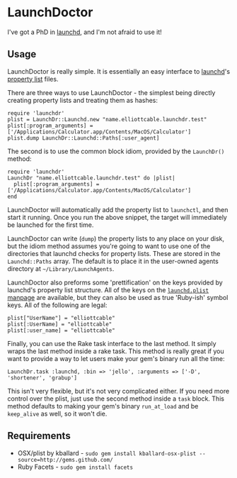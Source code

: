 LaunchDoctor
============
I've got a PhD in [launchd][], and I'm not afraid to use it!

  [launchd]: <http://en.wikipedia.org/wiki/Launchd> "launchd on Wikipedia"

Usage
-----
LaunchDoctor is really simple. It is essentially an easy interface to
[launchd][]'s [property list][plist] files.

There are three ways to use LaunchDoctor - the simplest being directly
creating property lists and treating them as hashes:
    
    require 'launchdr'
    plist = LaunchDr::Launchd.new "name.elliottcable.launchdr.test"
    plist[:program_arguments] = ['/Applications/Calculator.app/Contents/MacOS/Calculator']
    plist.dump LaunchDr::Launchd::Paths[:user_agent]
    
The second is to use the common block idiom, provided by the `LaunchDr()`
method:
    
    require 'launchdr'
    LaunchDr "name.elliottcable.launchdr.test" do |plist|
      plist[:program_arguments] = ['/Applications/Calculator.app/Contents/MacOS/Calculator']
    end
    
LaunchDoctor will automatically add the property list to `launchctl`, and then
start it running. Once you run the above snippet, the target will immediately
be launched for the first time.

LaunchDoctor can write (`dump`) the property lists to any place on your disk,
but the idiom method assumes you're going to want to use one of the
directories that launchd checks for property lists. These are stored in the
`Launchd::Paths` array. The default is to place it in the user-owned agents
directory at `~/Library/LaunchAgents`.

LaunchDoctor also preforms some 'prettification' on the keys provided by
launchd's property list structure. All of the keys on the
[`launchd.plist` manpage][manpage] are available, but they can also be used as
true 'Ruby-ish' symbol keys. All of the following are legal:
    
    plist["UserName"] = "elliottcable"
    plist[:UserName] = "elliottcable"
    plist[:user_name] = "elliottcable"
    
Finally, you can use the Rake task interface to the last method. It simply
wraps the last method inside a rake task. This method is really great if you
want to provide a way to let users make your gem's binary run all the time:
    
    LaunchDr.task :launchd, :bin => 'jello', :arguments => ['-D', 'shortener', 'grabup']
    
This isn't very flexible, but it's not very complicated either. If you need
more control over the plist, just use the second method inside a `task` block.
This method defaults to making your gem's binary `run_at_load` and be
`keep_alive` as well, so it won't die.

  [plist]: <http://en.wikipedia.org/wiki/Property_list> "Property list on Wikipedia"
  [manpage]: <http://developer.apple.com/DOCUMENTATION/DARWIN/Reference/ManPages/man5/launchd.plist.5.html> "Mac OS X Manual Page for launchd.plist(5)"
  [rake]: <http://rake.rubyforge.org/> "Rake's RDocs"

Requirements
------------
- OSX/plist by kballard - `sudo gem install kballard-osx-plist --source=http://gems.github.com/`
- Ruby Facets - `sudo gem install facets`
